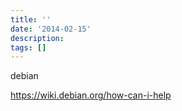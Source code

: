 ```yaml
---
title: ''
date: '2014-02-15'
description:
tags: []
---
```


debian

https://wiki.debian.org/how-can-i-help

